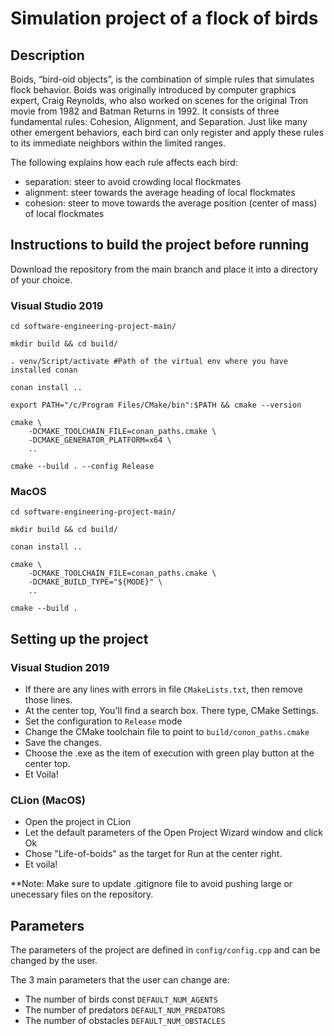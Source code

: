 # Simulation project of a flock of birds

## Description

Boids, “bird-oid objects”, is the combination of simple rules that simulates flock behavior. Boids was originally introduced by computer graphics expert, Craig Reynolds, who also worked on scenes for the original Tron movie from 1982 and Batman Returns in 1992. It consists of three fundamental rules: Cohesion, Alignment, and Separation. Just like many other emergent behaviors, each bird can only register and apply these rules to its immediate neighbors within the limited ranges.

The following explains how each rule affects each bird:
- separation: steer to avoid crowding local flockmates
- alignment: steer towards the average heading of local flockmates
- cohesion: steer to move towards the average position (center of mass) of local flockmates

## Instructions to build the project before running

Download the repository from the main branch and place it into a directory of your choice.

### Visual Studio 2019
```
cd software-engineering-project-main/

mkdir build && cd build/

. venv/Script/activate #Path of the virtual env where you have installed conan

conan install ..

export PATH="/c/Program Files/CMake/bin":$PATH && cmake --version

cmake \
    -DCMAKE_TOOLCHAIN_FILE=conan_paths.cmake \
    -DCMAKE_GENERATOR_PLATFORM=x64 \
    ..
    
cmake --build . --config Release
```

### MacOS
```
cd software-engineering-project-main/

mkdir build && cd build/

conan install ..

cmake \
    -DCMAKE_TOOLCHAIN_FILE=conan_paths.cmake \
    -DCMAKE_BUILD_TYPE="${MODE}" \
    ..
    
cmake --build .
```

## Setting up the project

### Visual Studion 2019
- If there are any lines with errors in file `CMakeLists.txt`, then remove those lines.
- At the center top, You'll find a search box. There type, CMake Settings.
- Set the configuration to `Release` mode
- Change the CMake toolchain file to point to `build/conon_paths.cmake`
- Save the changes.
- Choose the .exe as the item of execution with green play button at the center top.
- Et Voila!

### CLion (MacOS)
- Open the project in CLion
- Let the default parameters of the Open Project Wizard window and click Ok
- Chose "Life-of-boids" as the target for Run at the center right.
- Et voila!


**Note: Make sure to update .gitignore file to avoid pushing large or unecessary files on the repository.

## Parameters
The parameters of the project are defined in ```config/config.cpp``` and can be changed by the user.

The 3 main parameters that the user can change are:
- The number of birds const ```DEFAULT_NUM_AGENTS```
- The number of predators ```DEFAULT_NUM_PREDATORS```
- The number of obstacles ```DEFAULT_NUM_OBSTACLES```